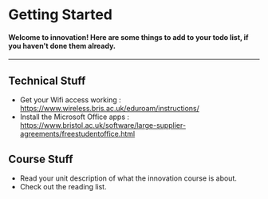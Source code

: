 # Getting Started
#### Welcome to innovation! Here are some things to add to your todo list, if you haven't done them already.
---
## Technical Stuff
 * Get your Wifi access working : https://www.wireless.bris.ac.uk/eduroam/instructions/
 * Install the Microsoft Office apps : https://www.bristol.ac.uk/software/large-supplier-agreements/freestudentoffice.html

## Course Stuff
 * Read your unit description of what the innovation course is about.
 * Check out the reading list.
